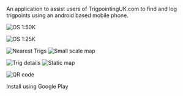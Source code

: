 An application to assist users of TrigpointingUK.com to find and log trigpoints using an android based mobile phone.

![OS 1:50K](https://github.com/TrigpointingUK/trigpointinguk/wiki/images/device-2013-01-10-121148.png)

![OS 1:25K](https://github.com/TrigpointingUK/trigpointinguk/wiki/images/device-2013-01-10-120025.png)

![Nearest Trigs](https://github.com/TrigpointingUK/trigpointinguk/wiki/images/device-2013-01-10-121622.png)
![Small scale map](https://github.com/TrigpointingUK/trigpointinguk/wiki/images/device-2013-01-10-123003.png)

![Trig details](https://github.com/TrigpointingUK/trigpointinguk/wiki/images/info.png) ![Static map](https://github.com/TrigpointingUK/trigpointinguk/wiki/images/osmap.png)

![QR code](https://github.com/TrigpointingUK/trigpointinguk/wiki/images/qr_code_172.png)

Install using Google Play
